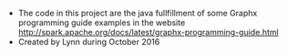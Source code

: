 
* The code in this project are the java fullfillment of some Graphx programming guide examples in the website http://spark.apache.org/docs/latest/graphx-programming-guide.html   
* Created by Lynn during October 2016

